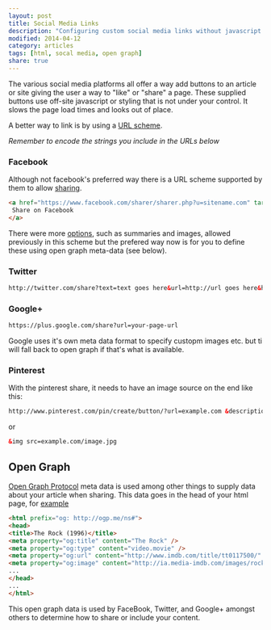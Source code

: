 ```yaml
---
layout: post
title: Social Media Links
description: "Configuring custom social media links without javascript."
modified: 2014-04-12
category: articles
tags: [html, socal media, open graph]
share: true
---
```


The various social media platforms all offer a way add buttons to an article or site giving the user a way to "like" or "share" a page. These supplied buttons use off-site javascript or styling that is not under your control. It slows the page load times and looks out of place.

A better way to link is by using a [URL scheme](http://stackoverflow.com/questions/7157411/adding-a-google-plus-one-or-share-link-to-an-email-newsletter).

*Remember to encode the strings you include in the URLs below*

### Facebook
Although not facebook's preferred way there is a URL scheme supported by them to allow [sharing](https://developers.facebook.com/docs/plugins/share-button).

~~~~html
<a href="https://www.facebook.com/sharer/sharer.php?u=sitename.com" target="_blank">
 Share on Facebook
</a>
~~~~

There were more [options](http://stackoverflow.com/questions/12547088/how-do-i-customize-facebooks-sharer-php), such as summaries and images, allowed previously in this scheme but the prefered way now is for you to define these using open graph meta-data (see below).

### Twitter

~~~html
http://twitter.com/share?text=text goes here&url=http://url goes here&hashtags=hashtag1,hashtag2,hashtag3
~~~

### Google+

~~~html
https://plus.google.com/share?url=your-page-url
~~~

Google uses it's own meta data format to specify custopm images etc. but ti will fall back to open graph if that's what is available.

### Pinterest

With the pinterest share, it needs to have an image source on the end like this:

~~~html
http://www.pinterest.com/pin/create/button/?url=example.com &description=blabla&data-pin-do="buttonPin"&data-pin-config="none"&media=example.com/image.jpg
~~~

or 

~~~html
&img src=example.com/image.jpg
~~~

## Open Graph
[Open Graph Protocol](https://developers.facebook.com/docs/opengraph/) meta data is used among other things to supply data about your article when sharing. This data goes in the head of your html page, for [example](http://ogp.me)

~~~html
<html prefix="og: http://ogp.me/ns#">
<head>
<title>The Rock (1996)</title>
<meta property="og:title" content="The Rock" />
<meta property="og:type" content="video.movie" />
<meta property="og:url" content="http://www.imdb.com/title/tt0117500/" />
<meta property="og:image" content="http://ia.media-imdb.com/images/rock.jpg" />
...
</head>
...
</html>
~~~

This open graph data is used by FaceBook, Twitter, and Google+ amongst others to determine how to share or include your content.

